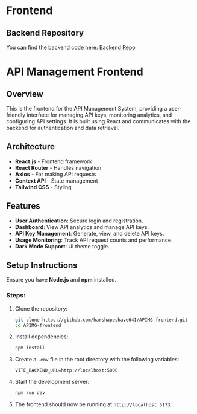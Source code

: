 # Frontend
## Backend Repository

You can find the backend code here: [Backend Repo](https://github.com/devitsah/API_Backend.git)


# API Management Frontend

## Overview
This is the frontend for the API Management System, providing a user-friendly interface for managing API keys, monitoring analytics, and configuring API settings. It is built using React and communicates with the backend for authentication and data retrieval.

## Architecture
- **React.js** - Frontend framework
- **React Router** - Handles navigation
- **Axios** - For making API requests
- **Context API** - State management
- **Tailwind CSS** - Styling

## Features
- **User Authentication**: Secure login and registration.
- **Dashboard**: View API analytics and manage API keys.
- **API Key Management**: Generate, view, and delete API keys.
- **Usage Monitoring**: Track API request counts and performance.
- **Dark Mode Support**: UI theme toggle.

## Setup Instructions
Ensure you have **Node.js** and **npm** installed.

### Steps:
1. Clone the repository:
   ```sh
   git clone https://github.com/harshapeshave641/APIMG-frontend.git
   cd APIMG-frontend
   ```

2. Install dependencies:
   ```sh
   npm install
   ```

3. Create a `.env` file in the root directory with the following variables:
   ```env
   VITE_BACKEND_URL=http://localhost:5000
   ```

4. Start the development server:
   ```sh
   npm run dev
   ```

5. The frontend should now be running at `http://localhost:5173`.



